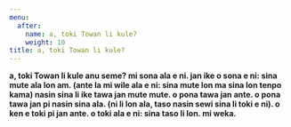 ```yaml
---
menu:
  after: 
    name: a, toki Towan li kule?
    weight: 10
title: a, toki Towan li kule?
---
```



**a, toki Towan li kule anu seme? mi sona ala e ni. jan ike o sona e ni: sina mute ala lon am. (ante la mi wile ala e ni: sina mute lon ma sina lon tenpo kama) nasin sina li ike tawa jan mute mute. o pona tawa jan ante. o pona tawa jan pi nasin sina ala. (ni li lon ala, taso nasin sewi sina li toki e ni). o ken e toki pi jan ante. o toki ala e ni: sina taso li lon. mi weka.**
